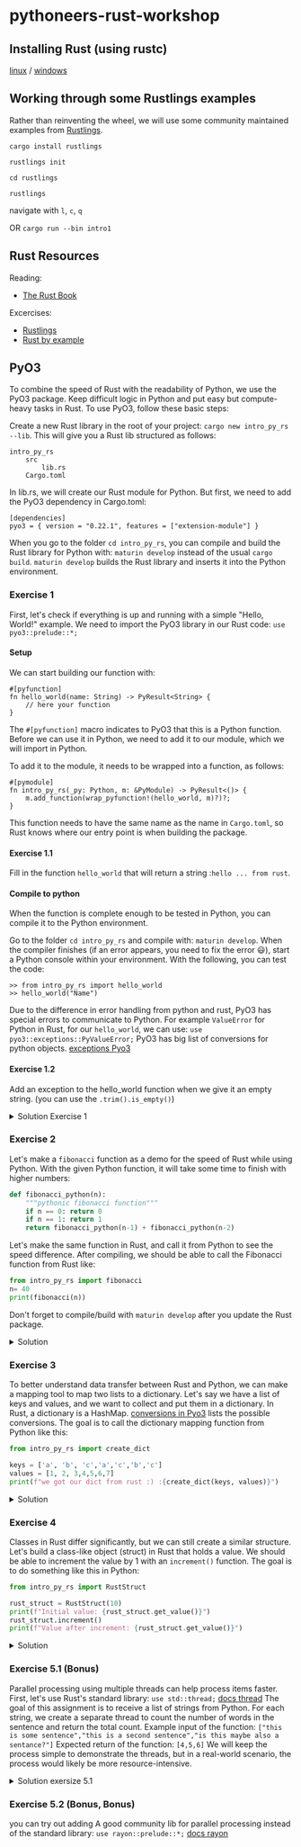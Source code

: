 # pythoneers-rust-workshop

## Installing Rust (using rustc)

[linux](https://doc.rust-lang.org/book/ch01-01-installation.html#installing-rustup-on-linux-or-macos) / [windows](https://doc.rust-lang.org/book/ch01-01-installation.html#installing-rustup-on-windows)

## Working through some Rustlings examples

Rather than reinventing the wheel, we will use some community maintained examples from [Rustlings](https://github.com/rust-lang/rustlings).

`cargo install rustlings`

`rustlings init`

`cd rustlings`

`rustlings`

navigate with `l`, `c`, `q`

OR `cargo run --bin intro1`

## Rust Resources
Reading:
- [The Rust Book](https://doc.rust-lang.org/book/)

Excercises:
- [Rustlings](https://github.com/rust-lang/rustlings)
- [Rust by example](https://doc.rust-lang.org/rust-by-example/)

## PyO3
To combine the speed of Rust with the readability of Python, we use the PyO3 package. 
Keep difficult logic in Python and put easy but compute-heavy tasks in Rust. To use PyO3, follow these basic steps:

Create a new Rust library in the root of your project:
`cargo new intro_py_rs --lib`.
This will give you a Rust lib structured as follows:
```
intro_py_rs
    src
        lib.rs
    Cargo.toml
```
In lib.rs, we will create our Rust module for Python. But first, we need to add the PyO3 dependency in Cargo.toml:

```
[dependencies]
pyo3 = { version = "0.22.1", features = ["extension-module"] }
```
When you go to the folder `cd intro_py_rs`, you can compile and build the Rust library for Python with:
`maturin develop` 
instead of the usual `cargo build`. `maturin develop` builds the Rust library and inserts it into the Python environment.

### Exercise 1 
First, let's check if everything is up and running with a simple "Hello, World!" example. 
We need to import the PyO3 library in our Rust code:
`use pyo3::prelude::*;` 
#### Setup
We can start building our function with: 

```
#[pyfunction]
fn hello_world(name: String) -> PyResult<String> {
    // here your function
}
```
The `#[pyfunction]` macro indicates to PyO3 that this is a Python function. 
Before we can use it in Python, we need to add it to our module, which we will import in Python.

To add it to the module, it needs to be wrapped into a function, as follows:
```
#[pymodule]
fn intro_py_rs(_py: Python, m: &PyModule) -> PyResult<()> {
    m.add_function(wrap_pyfunction!(hello_world, m)?)?;
}
```
This function needs to have the same name as the name in `Cargo.toml`, 
so Rust knows where our entry point is when building the package.
#### Exercise 1.1
Fill in the function `hello_world` that will return a string :`hello ... from rust`.

#### Compile to python
When the function is complete enough to be tested in Python, you can compile it to the Python environment.

Go to the folder `cd intro_py_rs` and compile with: `maturin develop`. 
When the compiler finishes (if an error appears, you need to fix the error 😃), 
start a Python console within your environment. With the following, you can test the code:
```
>> from intro_py_rs import hello_world
>> hello_world("Name")
```
Due to the difference in error handling from python and rust, PyO3 has special errors to communicate to Python.
For example `ValueError` for Python in Rust, for our `hello_world`, we can use:
`use pyo3::exceptions::PyValueError;` PyO3 has big list of conversions for python objects.
[exceptions Pyo3](https://pyo3.rs/v0.11.0/exception)

#### Exercise 1.2
Add an exception to the hello_world function when we give it an empty string. (you can use the `.trim().is_empty()`)

<details>
<summary>Solution Exercise 1</summary>

```rust
#[pyfunction]
fn hello_world(name: String) -> PyResult<String> {
    if name.trim().is_empty() {
        Err(PyValueError::new_err("Please provide a valid string!"))
    } else {
        Ok(format!("hello {} from rust", name))
    }
}
#[pymodule]
fn intro_py_rs(_py: Python, m: &PyModule) -> PyResult<()> {
    m.add_function(wrap_pyfunction!(hello_world, m)?)?;
    Ok(())
}
```
</details>

### Exercise 2
Let's make a `fibonacci` function as a demo for the speed of Rust while using Python. 
With the given Python function, it will take some time to finish with higher numbers:

```python
def fibonacci_python(n):
    """pythonic fibonacci function"""
    if n == 0: return 0
    if n == 1: return 1
    return fibonacci_python(n-1) + fibonacci_python(n-2)
```

Let's make the same function in Rust, and call it from Python to see the speed difference. 
After compiling, we should be able to call the Fibonacci function from Rust like:

```python
from intro_py_rs import fibonacci
n= 40
print(fibonacci(n))
```
Don't forget to compile/build with `maturin develop` after you update the Rust package.

<details>
<summary>Solution</summary>

```rust
#[pyfunction]
fn fibonacci(n: u32) -> u32 {
    match n {
        0 => 0,
        1 => 1,
        _ => fibonacci(n - 1) + fibonacci(n - 2),
    }
}
#[pymodule]
fn intro_py_rs(_py: Python, m: &PyModule) -> PyResult<()> {
    m.add_function(wrap_pyfunction!(hello_world, m)?)?;
    m.add_function(wrap_pyfunction!(fibonacci, m)?)?; // < our new function
    Ok(())
}
```
</details>

### Exercise 3
To better understand data transfer between Rust and Python, we can make a mapping tool to map two lists to a dictionary.
Let's say we have a list of keys and values, and we want to collect and put them in a dictionary. 
In Rust, a dictionary is a HashMap. [conversions in Pyo3](https://pyo3.rs/v0.11.0/conversions) lists the possible conversions. 
The goal is to call the dictionary mapping function from Python like this:

```python
from intro_py_rs import create_dict

keys = ['a', 'b', 'c','a','c','b','c']
values = [1, 2, 3,4,5,6,7]
print(f"we got our dict from rust :) :{create_dict(keys, values)}")
```

<details>
<summary>Solution</summary>

```rust
#[pyfunction]
pub fn create_dict(keys: Vec<String>, values: Vec<i32>) -> PyResult<HashMap<String, Vec<i32>>> {
    if keys.len() != values.len() {
        return Err(PyValueError::new_err("Lengths of keys and values must match"));
    }

    let mut map = HashMap::new();
    for (key, value) in keys.into_iter().zip(values.into_iter()) {
        map.entry(key).or_insert(Vec::new()).push(value);
    }

    Ok(map)
}
#[pymodule]
fn intro_py_rs(_py: Python, m: &PyModule) -> PyResult<()> {
    m.add_function(wrap_pyfunction!(hello_world, m)?)?;
    m.add_function(wrap_pyfunction!(create_dict, m)?)?; // < our new function
    m.add_function(wrap_pyfunction!(fibonacci, m)?)?;
    Ok(())
}

```

</details>

### Exercise 4 
Classes in Rust differ significantly, but we can still create a similar structure. 
Let's build a class-like object (struct) in Rust that holds a value. 
We should be able to increment the value by 1 with an `increment()` function. 
The goal is to do something like this in Python:
```python
from intro_py_rs import RustStruct

rust_struct = RustStruct(10)
print(f"Initial value: {rust_struct.get_value()}")
rust_struct.increment()
print(f"Value after increment: {rust_struct.get_value()}")
```

<details>
<summary>Solution</summary>

```rust
#[pyclass]
struct CustomStruct {
    value: i32,
}

#[pymethods]
impl CustomStruct {
    #[new]
    fn new(value: i32) -> Self {
        CustomStruct { value }
    }

    fn increment(&mut self) {
        self.value += 1;
    }

    fn get_value(&self) -> i32 {
        self.value
    }
}
#[pymodule]
fn intro_py_rs(_py: Python, m: &PyModule) -> PyResult<()> {
    m.add_function(wrap_pyfunction!(hello_world, m)?)?;
    m.add_function(wrap_pyfunction!(create_dict, m)?)?;
    m.add_function(wrap_pyfunction!(fibonacci, m)?)?;
    m.add_class::<CustomStruct>()?; // < our new class
    Ok(())
}
```

</details>


### Exercise 5.1 (Bonus)
Parallel processing using multiple threads can help process items faster. First, let's use Rust's standard library:
`use std::thread;` [docs thread](https://doc.rust-lang.org/std/thread/)
The goal of this assignment is to receive a list of strings from Python. 
For each string, we create a separate thread to count the number of words in the sentence and return the total count.
Example input of the function: `["this is some sentence","this is a second sentence","is this maybe also a sentance?"]`
Expected return of the function: `[4,5,6]` We will keep the process simple to demonstrate the threads, 
but in a real-world scenario, the process would likely be more resource-intensive.

<details>
<summary>Solution exersize 5.1</summary>

```rust
use pyo3::prelude::*;
use std::collections::HashMap;
use std::thread;

fn count_words(sentence: &str) -> usize {
    sentence.split_whitespace().count()
}


#[pyfunction]
fn find_words(strings: Vec<String>) -> PyResult<Vec<usize>> {
    let mut handles = vec![];

    for s in strings {
        let handle = thread::spawn(move || {
            count_words(&s)
        });
        handles.push(handle);
    }

    let mut results = vec![];
    for handle in handles {
        results.push(handle.join().unwrap());
    }

    Ok(results)
}

#[pymodule]
fn rust_python_threads(py: Python, m: &PyModule) -> PyResult<()> {
    m.add_function(wrap_pyfunction!(find_words, m)?)?;
    Ok(())
}
```
</details>

### Exercise 5.2 (Bonus, Bonus)

you can try out adding A good community lib for parallel processing instead of the standard library:
`use rayon::prelude::*;` [docs rayon](https://docs.rs/rayon/latest/rayon/index.html)